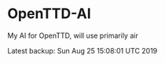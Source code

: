 # OpenTTD-AI
My AI for OpenTTD, will use primarily air

Latest backup: Sun Aug 25 15:08:01 UTC 2019
